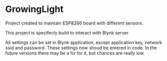 # GrowingLight

Project created to maintain ESP8266 board with different sensors.

This project is specifecly build to interact with Blynk server

All settings can be set in Blynk application, except application key, network ssid and password.
These settings now shoud be entered in code. In the future versions there may be a fix for it, but chances are really low.

